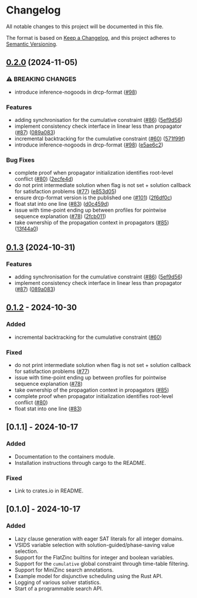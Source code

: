 # Changelog

All notable changes to this project will be documented in this file.

The format is based on [Keep a Changelog](https://keepachangelog.com/en/1.1.0/),
and this project adheres to [Semantic Versioning](https://semver.org/spec/v2.0.0.html).

## [0.2.0](https://github.com/ConSol-Lab/Pumpkin/compare/pumpkin-solver-v0.1.3...pumpkin-solver-v0.2.0) (2024-11-05)


### ⚠ BREAKING CHANGES

* introduce inference-nogoods in drcp-format ([#98](https://github.com/ConSol-Lab/Pumpkin/issues/98))

### Features

* adding synchronisation for the cumulative constraint ([#86](https://github.com/ConSol-Lab/Pumpkin/issues/86)) ([5ef9d56](https://github.com/ConSol-Lab/Pumpkin/commit/5ef9d56f34e5d77cc3ccb753070f09cae93e7311))
* implement consistency check interface in linear less than propagator ([#87](https://github.com/ConSol-Lab/Pumpkin/issues/87)) ([089a083](https://github.com/ConSol-Lab/Pumpkin/commit/089a083432a064c5eb001e6b78293eac85d0e0f1))
* incremental backtracking for the cumulative constraint ([#60](https://github.com/ConSol-Lab/Pumpkin/issues/60)) ([571f99f](https://github.com/ConSol-Lab/Pumpkin/commit/571f99f013cec0c2148b1d3578fa3efdaff396fb))
* introduce inference-nogoods in drcp-format ([#98](https://github.com/ConSol-Lab/Pumpkin/issues/98)) ([e5ae6c2](https://github.com/ConSol-Lab/Pumpkin/commit/e5ae6c25ac6d9e5407d3b1ed963c20ef25e88d18))


### Bug Fixes

* complete proof when propagator initialization identifies root-level conflict ([#80](https://github.com/ConSol-Lab/Pumpkin/issues/80)) ([2ecfe4d](https://github.com/ConSol-Lab/Pumpkin/commit/2ecfe4da0ddda4b22d552c7eb789652c014c1127))
* do not print intermediate solution when flag is not set + solution callback for satisfaction problems ([#77](https://github.com/ConSol-Lab/Pumpkin/issues/77)) ([e853d05](https://github.com/ConSol-Lab/Pumpkin/commit/e853d05b403256229a14276e5ed5233691fcb6ad))
* ensure drcp-format version is the published one ([#101](https://github.com/ConSol-Lab/Pumpkin/issues/101)) ([2f6df0c](https://github.com/ConSol-Lab/Pumpkin/commit/2f6df0c403bce7951c41ee0e275b9bdbef1cf9c4))
* float stat into one line ([#83](https://github.com/ConSol-Lab/Pumpkin/issues/83)) ([d0c459d](https://github.com/ConSol-Lab/Pumpkin/commit/d0c459d285324e53d34a8a738448a51d06251d6a))
* issue with time-point ending up between profiles for pointwise sequence explanation ([#78](https://github.com/ConSol-Lab/Pumpkin/issues/78)) ([2fcb011](https://github.com/ConSol-Lab/Pumpkin/commit/2fcb0117fc437a9ce11df2688bace2a5395a1a02))
* take ownership of the propagation context in propagators ([#85](https://github.com/ConSol-Lab/Pumpkin/issues/85)) ([13f44a0](https://github.com/ConSol-Lab/Pumpkin/commit/13f44a01b746c6b2387be5e0737d9b37b5e8a527))

## [0.1.3](https://github.com/ConSol-Lab/Pumpkin/compare/pumpkin-solver-v0.1.2...pumpkin-solver-v0.1.3) (2024-10-31)


### Features

* adding synchronisation for the cumulative constraint ([#86](https://github.com/ConSol-Lab/Pumpkin/issues/86)) ([5ef9d56](https://github.com/ConSol-Lab/Pumpkin/commit/5ef9d56f34e5d77cc3ccb753070f09cae93e7311))
* implement consistency check interface in linear less than propagator ([#87](https://github.com/ConSol-Lab/Pumpkin/issues/87)) ([089a083](https://github.com/ConSol-Lab/Pumpkin/commit/089a083432a064c5eb001e6b78293eac85d0e0f1))

## [0.1.2](https://github.com/ConSol-Lab/Pumpkin/compare/pumpkin-solver-v0.1.1...pumpkin-solver-v0.1.2) - 2024-10-30

### Added

- incremental backtracking for the cumulative constraint ([#60](https://github.com/ConSol-Lab/Pumpkin/pull/60))

### Fixed

- do not print intermediate solution when flag is not set + solution callback for satisfaction problems ([#77](https://github.com/ConSol-Lab/Pumpkin/pull/77))
- issue with time-point ending up between profiles for pointwise sequence explanation ([#78](https://github.com/ConSol-Lab/Pumpkin/pull/78))
- take ownership of the propagation context in propagators ([#85](https://github.com/ConSol-Lab/Pumpkin/pull/85))
- complete proof when propagator initialization identifies root-level conflict ([#80](https://github.com/ConSol-Lab/Pumpkin/pull/80))
- float stat into one line ([#83](https://github.com/ConSol-Lab/Pumpkin/pull/83))

## [0.1.1] - 2024-10-17

### Added

- Documentation to the containers module.
- Installation instructions through cargo to the README.

### Fixed

- Link to crates.io in README.

## [0.1.0] - 2024-10-17

### Added

- Lazy clause generation with eager SAT literals for all integer domains.
- VSIDS variable selection with solution-guided/phase-saving value selection.
- Support for the FlatZinc builtins for integer and boolean variables.
- Support for the `cumulative` global constraint through time-table filtering.
- Support for MiniZinc search annotations.
- Example model for disjunctive scheduling using the Rust API.
- Logging of various solver statistics.
- Start of a programmable search API.
